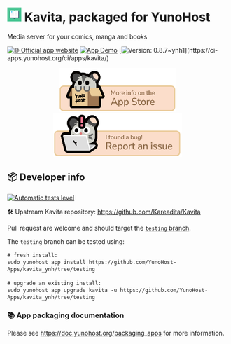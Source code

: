 <!--
N.B.: This README was automatically generated by <https://github.com/YunoHost/apps_tools/blob/main/readme_generator>
It shall NOT be edited by hand.
-->

<h1>
  <img src="https://raw.githubusercontent.com/YunoHost/apps/main/logos/kavita.png" width="32px" alt="Logo of Kavita">
  Kavita, packaged for YunoHost
</h1>

Media server for your comics, manga and books

[![🌐 Official app website](https://img.shields.io/badge/Official_app_website-darkgreen?style=for-the-badge)](https://www.kavitareader.com/)
[![App Demo](https://img.shields.io/badge/App_Demo-blue?style=for-the-badge)](https://demo.kavitareader.com/)
[![Version: 0.8.7~ynh1](https://img.shields.io/badge/Version-0.8.7~ynh1-rgba(0,150,0,1)?style=for-the-badge)](https://ci-apps.yunohost.org/ci/apps/kavita/)

<div align="center">
<a href="https://apps.yunohost.org/app/kavita"><img height="100px" src="https://github.com/YunoHost/yunohost-artwork/raw/refs/heads/main/badges/neopossum-badges/badge_more_info_on_the_appstore.svg"/></a>
<a href="https://github.com/YunoHost-Apps/kavita_ynh/issues"><img height="100px" src="https://github.com/YunoHost/yunohost-artwork/raw/refs/heads/main/badges/neopossum-badges/badge_report_an_issue.svg"/></a>
</div>

## 📦 Developer info

[![Automatic tests level](https://apps.yunohost.org/badge/cilevel/kavita)](https://ci-apps.yunohost.org/ci/apps/kavita/)

🛠️ Upstream Kavita repository: <https://github.com/Kareadita/Kavita>

Pull request are welcome and should target the [`testing` branch](https://github.com/YunoHost-Apps/kavita_ynh/tree/testing).

The `testing` branch can be tested using:
```
# fresh install:
sudo yunohost app install https://github.com/YunoHost-Apps/kavita_ynh/tree/testing

# upgrade an existing install:
sudo yunohost app upgrade kavita -u https://github.com/YunoHost-Apps/kavita_ynh/tree/testing
```

### 📚 App packaging documentation

Please see <https://doc.yunohost.org/packaging_apps> for more information.